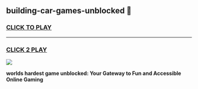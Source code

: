 
## building-car-games-unblocked 👋
<h3>
<a href="https://premium.freeplayer.one?title=building-car-games-unblocked&ref=14F">CLICK TO PLAY</a></h3>
<hr>

<h3>
<a href="https://premium.freeplayer.one?title=building-car-games-unblocked&ref=14F">CLICK 2 PLAY</a>
  
</h3>

<a href="https://premium.freeplayer.one?title=building-car-games-unblocked&ref=12F/"><img src="https://clearcache.store/games.png"></a>


**worlds hardest game unblocked: Your Gateway to Fun and Accessible Online Gaming**
